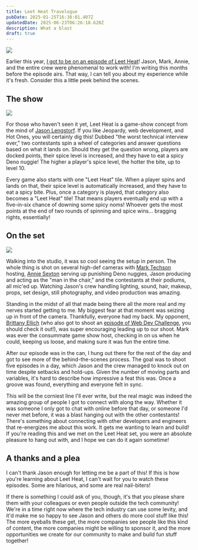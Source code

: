 ```yaml
---
title: Leet Heat Travelogue
pubDate: 2025-01-25T16:38:01.407Z
updatedDate: 2025-06-23T06:26:18.620Z
description: What a blast
draft: true
---
```


![](/assets/media/BA2_4871_Web.jpeg)

Earlier this year, [I got to be on an episode of Leet Heat](https://www.youtube.com/watch?v=ZY3uQb_goHk)! Jason, Mark, Annie, and the entire crew were phenomenal to work with! I'm writing this months before the episode airs. That way, I can tell you about my experience while it's fresh. Consider this a little peek behind the scenes.

## The show

![](/assets/media/BA2_4828_Web.jpeg)

For those who haven't seen it yet, Leet Heat is a game-show concept from the mind of [Jason Lengstorf](https://jason.energy/). If you like Jeopardy, web development, and Hot Ones, you will certainly dig this! Dubbed "the worst technical interview ever," two contestants spin a wheel of categories and answer questions based on what it lands on. Should they get the question wrong, players are docked points, their spice level is increased, and they have to eat a spicy Deno nuggie! The higher a player's spice level, the hotter the bite, up to level 10.

Every game also starts with one "Leet Heat" tile. When a player spins and lands on that, their spice level is automatically increased, and they have to eat a spicy bite. Plus, once a category is played, that category also becomes a "Leet Heat" tile! That means players eventually end up with a five-in-six chance of downing some spicy noms! Whoever gets the most points at the end of two rounds of spinning and spice wins... bragging rights, essentially!

## On the set

![](/assets/media/BA1_5893_Web.jpeg)

Walking into the studio, it was so cool seeing the setup in person. The whole thing is shot on several high-def cameras with [Mark Techson](https://marktechson.com/) hosting, [Annie Sexton](https://anniesexton.com/) serving up punishing Deno nuggies, Jason producing and acting as the "man in the chair," and the contestants at their podiums, all mic'ed up. Watching Jason's crew handling lighting, sound, hair, makeup, props, set design, still photography, and video production was amazing.

Standing in the midst of all that made being there all the more real and my nerves started getting to me. My biggest fear at that moment was seizing up in front of the camera. Thankfully, everyone had my back. My opponent, [Brittany Ellich](https://brittanyellich.com/) (who also got to shoot an [episode of Web Dev Challenge](https://www.youtube.com/watch?v=X2sEoZG8EIw\&t), you should check it out!), was super encouraging leading up to our shoot. Mark was ever the consummate game show host, checking in on us when he could, keeping us loose, and making sure it was fun the entire time.

After our episode was in the can, I hung out there for the rest of the day and got to see more of the behind-the-scenes process. The goal was to shoot five episodes in a day, which Jason and the crew managed to knock out on time despite setbacks and hold-ups. Given the number of moving parts and variables, it's hard to describe how impressive a feat this was. Once a groove was found, everything and everyone felt in sync.

This will be the corniest line I'll ever write, but the real magic was indeed the amazing group of people I got to connect with along the way. Whether it was someone I only got to chat with online before that day, or someone I'd never met before, it was a blast hanging out with the other contestants! There's something about connecting with other developers and engineers that re-energizes me about this work. It gets me wanting to learn and build! If you're reading this and we met on the Leet Heat set, you were an absolute pleasure to hang out with, and I hope we can do it again sometime!

## A thanks and a plea

I can't thank Jason enough for letting me be a part of this! If this is how you're learning about Leet Heat, I can't wait for you to watch these episodes. Some are hilarious, and some are real nail-biters!

If there is something I could ask of you, though, it's that you please share them with your colleagues or even people outside the tech community! We're in a time right now where the tech industry can use some levity, and it'd make me so happy to see Jason and others do more cool stuff like this! The more eyeballs these get, the more companies see people like this kind of content, the more companies might be willing to sponsor it, and the more opportunities we create for our community to make and build fun stuff together!
